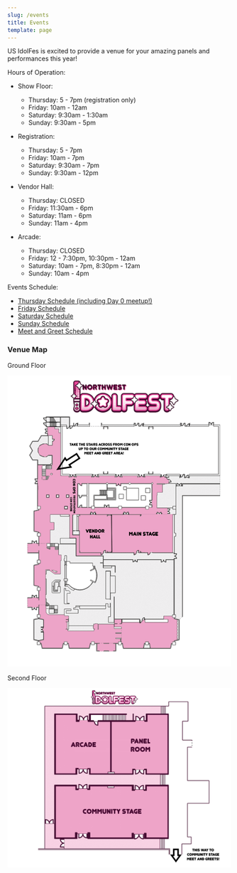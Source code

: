 ```yaml
---
slug: /events
title: Events
template: page
---
```

US IdolFes is excited to provide a venue for your amazing panels and performances this year!

Hours of Operation:

* Show Floor:

  * Thursday: 5 - 7pm (registration only)
  * Friday: 10am - 12am
  * Saturday: 9:30am - 1:30am
  * Sunday: 9:30am - 5pm
* Registration:

  * Thursday: 5 - 7pm
  * Friday: 10am - 7pm
  * Saturday: 9:30am - 7pm
  * Sunday: 9:30am - 12pm
* Vendor Hall:

  * Thursday: CLOSED
  * Friday: 11:30am - 6pm
  * Saturday: 11am - 6pm
  * Sunday: 11am - 4pm
* Arcade:

  * Thursday: CLOSED
  * Friday: 12 - 7:30pm, 10:30pm - 12am
  * Saturday: 10am - 7pm, 8:30pm - 12am
  * Sunday: 10am - 4pm

Events Schedule:

* [Thursday Schedule (including Day 0 meetup!)](https://idolfes.us/events/thursday)
* [Friday Schedule](https://idolfes.us/events/friday/)
* [Saturday Schedule](https://idolfes.us/events/saturday)
* [Sunday Schedule](https://idolfes.us/events/sunday)
* [Meet and Greet Schedule](https://idolfes.us/events/meet-and-greet-schedule)

### Venue Map

Ground Floor

![](/images/uploads/2024-venue-map-2.png)

Second Floor

![](/images/uploads/2024-venue-map-1.png)
